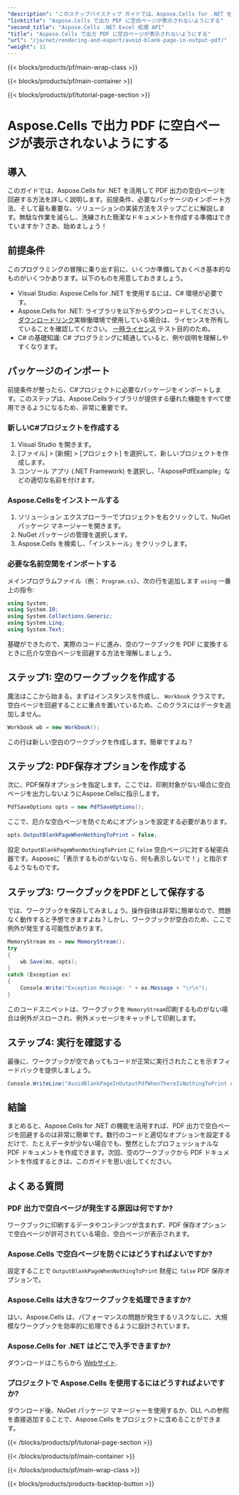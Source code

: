 ```yaml
---
"description": "このステップバイステップ ガイドでは、Aspose.Cells for .NET を使用して PDF 出力で空白ページを回避する方法を学び、ドキュメント生成プロセスを効率化します。"
"linktitle": "Aspose.Cells で出力 PDF に空白ページが表示されないようにする"
"second_title": "Aspose.Cells .NET Excel 処理 API"
"title": "Aspose.Cells で出力 PDF に空白ページが表示されないようにする"
"url": "/ja/net/rendering-and-export/avoid-blank-page-in-output-pdf/"
"weight": 11
---
```


{{< blocks/products/pf/main-wrap-class >}}

{{< blocks/products/pf/main-container >}}

{{< blocks/products/pf/tutorial-page-section >}}

# Aspose.Cells で出力 PDF に空白ページが表示されないようにする

## 導入
このガイドでは、Aspose.Cells for .NET を活用して PDF 出力の空白ページを回避する方法を詳しく説明します。前提条件、必要なパッケージのインポート方法、そして最も重要な、ソリューションの実装方法をステップごとに解説します。無駄な作業を減らし、洗練された簡潔なドキュメントを作成する準備はできていますか？さあ、始めましょう！
## 前提条件
このプログラミングの冒険に乗り出す前に、いくつか準備しておくべき基本的なものがいくつかあります。以下のものを用意しておきましょう。
- Visual Studio: Aspose.Cells for .NET を使用するには、C# 環境が必要です。
- Aspose.Cells for .NET: ライブラリを以下からダウンロードしてください。 [ダウンロードリンク](https://releases.aspose.com/cells/net/)実稼働環境で使用している場合は、ライセンスを所有していることを確認してください。 [一時ライセンス](https://purchase.aspose.com/temporary-license/) テスト目的のため。
- C# の基礎知識: C# プログラミングに精通していると、例や説明を理解しやすくなります。
## パッケージのインポート
前提条件が整ったら、C#プロジェクトに必要なパッケージをインポートします。このステップは、Aspose.Cellsライブラリが提供する優れた機能をすべて使用できるようになるため、非常に重要です。 
### 新しいC#プロジェクトを作成する
1. Visual Studio を開きます。
2. [ファイル] > [新規] > [プロジェクト] を選択して、新しいプロジェクトを作成します。
3. コンソール アプリ (.NET Framework) を選択し、「AsposePdfExample」などの適切な名前を付けます。
### Aspose.Cellsをインストールする
1. ソリューション エクスプローラーでプロジェクトを右クリックして、NuGet パッケージ マネージャーを開きます。
2. NuGet パッケージの管理を選択します。
3. Aspose.Cells を検索し、「インストール」をクリックします。
### 必要な名前空間をインポートする
メインプログラムファイル（例： `Program.cs`）、次の行を追加します `using` 一番上の指令:
```csharp
using System;
using System.IO;
using System.Collections.Generic;
using System.Linq;
using System.Text;
```
基礎ができたので、実際のコードに進み、空のワークブックを PDF に変換するときに厄介な空白ページを回避する方法を理解しましょう。
## ステップ1: 空のワークブックを作成する
魔法はここから始まる。まずはインスタンスを作成し、 `Workbook` クラスです。空白ページを回避することに重点を置いているため、このクラスにはデータを追加しません。
```csharp
Workbook wb = new Workbook();
```
この行は新しい空白のワークブックを作成します。簡単ですよね？ 
## ステップ2: PDF保存オプションを作成する
次に、PDF保存オプションを指定します。ここでは、印刷対象がない場合に空白ページを出力しないようにAspose.Cellsに指示します。 
```csharp
PdfSaveOptions opts = new PdfSaveOptions();
```
ここで、厄介な空白ページを防ぐためにオプションを設定する必要があります。
```csharp
opts.OutputBlankPageWhenNothingToPrint = false;
```
設定 `OutputBlankPageWhenNothingToPrint` に `false` 空白ページに対する秘密兵器です。Asposeに「表示するものがないなら、何も表示しないで！」と指示するようなものです。
## ステップ3: ワークブックをPDFとして保存する
では、ワークブックを保存してみましょう。操作自体は非常に簡単なので、問題なく動作すると予想できますよね？しかし、ワークブックが空白のため、ここで例外が発生する可能性があります。
```csharp
MemoryStream ms = new MemoryStream();
try
{
    wb.Save(ms, opts);
}
catch (Exception ex)
{
    Console.Write("Exception Message: " + ex.Message + "\r\n");
}
```
このコードスニペットは、ワークブックを `MemoryStream`印刷するものがない場合は例外がスローされ、例外メッセージをキャッチして印刷します。
## ステップ4: 実行を確認する
最後に、ワークブックが空であってもコードが正常に実行されたことを示すフィードバックを提供しましょう。
```csharp
Console.WriteLine("AvoidBlankPageInOutputPdfWhenThereIsNothingToPrint executed successfully.");
```
## 結論
まとめると、Aspose.Cells for .NET の機能を活用すれば、PDF 出力で空白ページを回避するのは非常に簡単です。数行のコードと適切なオプションを設定するだけで、たとえデータが少ない場合でも、整然としたプロフェッショナルな PDF ドキュメントを作成できます。次回、空のワークブックから PDF ドキュメントを作成するときは、このガイドを思い出してください。
## よくある質問
### PDF 出力で空白ページが発生する原因は何ですか?
ワークブックに印刷するデータやコンテンツが含まれず、PDF 保存オプションで空白ページが許可されている場合、空白ページが表示されます。
### Aspose.Cells で空白ページを防ぐにはどうすればよいですか?
設定することで `OutputBlankPageWhenNothingToPrint` 財産に `false` PDF 保存オプションで。
### Aspose.Cells は大きなワークブックを処理できますか?
はい、Aspose.Cells は、パフォーマンスの問題が発生するリスクなしに、大規模なワークブックを効率的に処理できるように設計されています。
### Aspose.Cells for .NET はどこで入手できますか?
ダウンロードはこちらから [Webサイト](https://releases。aspose.com/cells/net/).
### プロジェクトで Aspose.Cells を使用するにはどうすればよいですか?
ダウンロード後、NuGet パッケージ マネージャーを使用するか、DLL への参照を直接追加することで、Aspose.Cells をプロジェクトに含めることができます。

{{< /blocks/products/pf/tutorial-page-section >}}

{{< /blocks/products/pf/main-container >}}

{{< /blocks/products/pf/main-wrap-class >}}

{{< blocks/products/products-backtop-button >}}